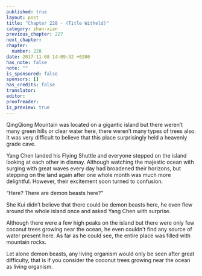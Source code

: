 ```yaml
---
published: true
layout: post
title: "Chapter 228 - (Title Witheld)"
category: zhan-xian
previous_chapter: 227
next_chapter:  
chapter:
  number: 228
date: 2017-11-08 14:09:32 +0200
has_note: false
note: ""
is_sponsored: false
sponsors: []
has_credits: false
translator:
editor:
proofreader:
is_preview: true
---
```

QingQiong Mountain was located on a gigantic island but there weren’t many green hills or clear water here, there  weren’t many types of trees also. It was very difficult to believe that this place surprisingly held a heavenly grade cave. 

Yang Chen landed his Flying Shuttle and everyone stepped on the island looking at each other in dismay. Although watching the majestic ocean with surging with great waves every day had broadened their horizons, but stepping on the land again after one whole month was much more delightful. However, their excitement soon turned to confusion. 

“Here? There are demon beasts here?”

She Kui didn’t believe that there could be demon beasts here, he even flew around the whole island once and asked Yang Chen with surprise.

Although there were a few high peaks on the island but there were only few coconut trees growing near the ocean, he even couldn’t find any source of water present here. As far as he could see, the entire place was filled with mountain rocks. 

Let alone demon beasts, any living organism would only be seen after great difficulty, that is if you consider the coconut trees growing near the ocean as living organism. 
